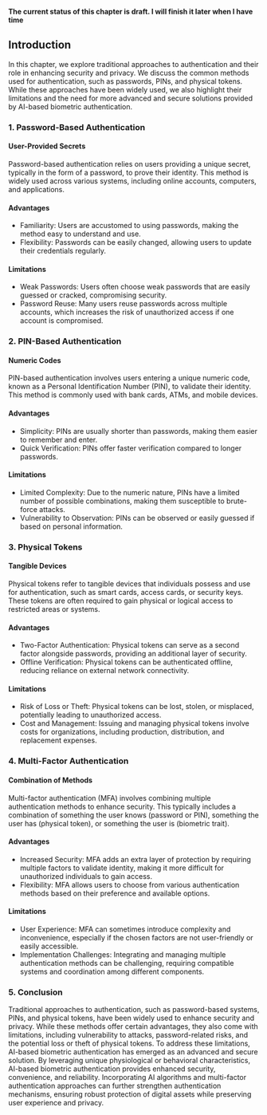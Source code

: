 **The current status of this chapter is draft. I will finish it later when I have time**

Introduction
------------

In this chapter, we explore traditional approaches to authentication and their role in enhancing security and privacy. We discuss the common methods used for authentication, such as passwords, PINs, and physical tokens. While these approaches have been widely used, we also highlight their limitations and the need for more advanced and secure solutions provided by AI-based biometric authentication.

### 1. Password-Based Authentication

#### User-Provided Secrets

Password-based authentication relies on users providing a unique secret, typically in the form of a password, to prove their identity. This method is widely used across various systems, including online accounts, computers, and applications.

#### Advantages

* Familiarity: Users are accustomed to using passwords, making the method easy to understand and use.
* Flexibility: Passwords can be easily changed, allowing users to update their credentials regularly.

#### Limitations

* Weak Passwords: Users often choose weak passwords that are easily guessed or cracked, compromising security.
* Password Reuse: Many users reuse passwords across multiple accounts, which increases the risk of unauthorized access if one account is compromised.

### 2. PIN-Based Authentication

#### Numeric Codes

PIN-based authentication involves users entering a unique numeric code, known as a Personal Identification Number (PIN), to validate their identity. This method is commonly used with bank cards, ATMs, and mobile devices.

#### Advantages

* Simplicity: PINs are usually shorter than passwords, making them easier to remember and enter.
* Quick Verification: PINs offer faster verification compared to longer passwords.

#### Limitations

* Limited Complexity: Due to the numeric nature, PINs have a limited number of possible combinations, making them susceptible to brute-force attacks.
* Vulnerability to Observation: PINs can be observed or easily guessed if based on personal information.

### 3. Physical Tokens

#### Tangible Devices

Physical tokens refer to tangible devices that individuals possess and use for authentication, such as smart cards, access cards, or security keys. These tokens are often required to gain physical or logical access to restricted areas or systems.

#### Advantages

* Two-Factor Authentication: Physical tokens can serve as a second factor alongside passwords, providing an additional layer of security.
* Offline Verification: Physical tokens can be authenticated offline, reducing reliance on external network connectivity.

#### Limitations

* Risk of Loss or Theft: Physical tokens can be lost, stolen, or misplaced, potentially leading to unauthorized access.
* Cost and Management: Issuing and managing physical tokens involve costs for organizations, including production, distribution, and replacement expenses.

### 4. Multi-Factor Authentication

#### Combination of Methods

Multi-factor authentication (MFA) involves combining multiple authentication methods to enhance security. This typically includes a combination of something the user knows (password or PIN), something the user has (physical token), or something the user is (biometric trait).

#### Advantages

* Increased Security: MFA adds an extra layer of protection by requiring multiple factors to validate identity, making it more difficult for unauthorized individuals to gain access.
* Flexibility: MFA allows users to choose from various authentication methods based on their preference and available options.

#### Limitations

* User Experience: MFA can sometimes introduce complexity and inconvenience, especially if the chosen factors are not user-friendly or easily accessible.
* Implementation Challenges: Integrating and managing multiple authentication methods can be challenging, requiring compatible systems and coordination among different components.

### 5. Conclusion

Traditional approaches to authentication, such as password-based systems, PINs, and physical tokens, have been widely used to enhance security and privacy. While these methods offer certain advantages, they also come with limitations, including vulnerability to attacks, password-related risks, and the potential loss or theft of physical tokens. To address these limitations, AI-based biometric authentication has emerged as an advanced and secure solution. By leveraging unique physiological or behavioral characteristics, AI-based biometric authentication provides enhanced security, convenience, and reliability. Incorporating AI algorithms and multi-factor authentication approaches can further strengthen authentication mechanisms, ensuring robust protection of digital assets while preserving user experience and privacy.
